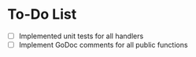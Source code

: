 # To-Do List

- [ ] Implemented unit tests for all handlers
- [ ] Implement GoDoc comments for all public functions

